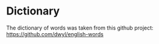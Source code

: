 # Dictionary

The dictionary of words was taken from this github project: https://github.com/dwyl/english-words


